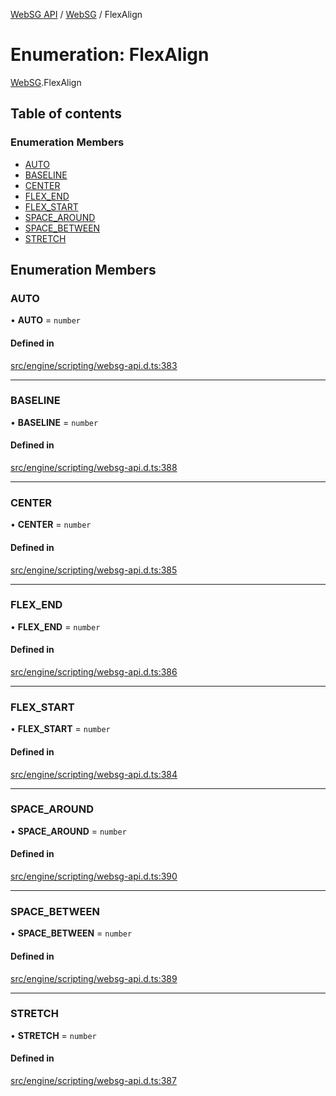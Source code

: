 [WebSG API](../README.md) / [WebSG](../modules/WebSG.md) / FlexAlign

# Enumeration: FlexAlign

[WebSG](../modules/WebSG.md).FlexAlign

## Table of contents

### Enumeration Members

- [AUTO](WebSG.FlexAlign.md#auto)
- [BASELINE](WebSG.FlexAlign.md#baseline)
- [CENTER](WebSG.FlexAlign.md#center)
- [FLEX\_END](WebSG.FlexAlign.md#flex_end)
- [FLEX\_START](WebSG.FlexAlign.md#flex_start)
- [SPACE\_AROUND](WebSG.FlexAlign.md#space_around)
- [SPACE\_BETWEEN](WebSG.FlexAlign.md#space_between)
- [STRETCH](WebSG.FlexAlign.md#stretch)

## Enumeration Members

### AUTO

• **AUTO** = `number`

#### Defined in

[src/engine/scripting/websg-api.d.ts:383](https://github.com/thirdroom/thirdroom/blob/3d97b348/src/engine/scripting/websg-api.d.ts#L383)

___

### BASELINE

• **BASELINE** = `number`

#### Defined in

[src/engine/scripting/websg-api.d.ts:388](https://github.com/thirdroom/thirdroom/blob/3d97b348/src/engine/scripting/websg-api.d.ts#L388)

___

### CENTER

• **CENTER** = `number`

#### Defined in

[src/engine/scripting/websg-api.d.ts:385](https://github.com/thirdroom/thirdroom/blob/3d97b348/src/engine/scripting/websg-api.d.ts#L385)

___

### FLEX\_END

• **FLEX\_END** = `number`

#### Defined in

[src/engine/scripting/websg-api.d.ts:386](https://github.com/thirdroom/thirdroom/blob/3d97b348/src/engine/scripting/websg-api.d.ts#L386)

___

### FLEX\_START

• **FLEX\_START** = `number`

#### Defined in

[src/engine/scripting/websg-api.d.ts:384](https://github.com/thirdroom/thirdroom/blob/3d97b348/src/engine/scripting/websg-api.d.ts#L384)

___

### SPACE\_AROUND

• **SPACE\_AROUND** = `number`

#### Defined in

[src/engine/scripting/websg-api.d.ts:390](https://github.com/thirdroom/thirdroom/blob/3d97b348/src/engine/scripting/websg-api.d.ts#L390)

___

### SPACE\_BETWEEN

• **SPACE\_BETWEEN** = `number`

#### Defined in

[src/engine/scripting/websg-api.d.ts:389](https://github.com/thirdroom/thirdroom/blob/3d97b348/src/engine/scripting/websg-api.d.ts#L389)

___

### STRETCH

• **STRETCH** = `number`

#### Defined in

[src/engine/scripting/websg-api.d.ts:387](https://github.com/thirdroom/thirdroom/blob/3d97b348/src/engine/scripting/websg-api.d.ts#L387)

